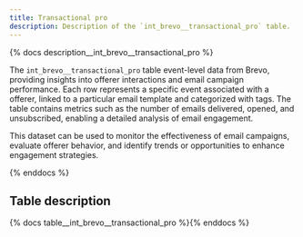 ```yaml
---
title: Transactional pro
description: Description of the `int_brevo__transactional_pro` table.
---
```


{% docs description__int_brevo__transactional_pro %}

The `int_brevo__transactional_pro` table event-level data from Brevo, providing insights into offerer interactions and email campaign performance. Each row represents a specific event associated with a offerer, linked to a particular email template and categorized with tags. The table contains metrics such as the number of emails delivered, opened, and unsubscribed, enabling a detailed analysis of email engagement.

This dataset can be used to monitor the effectiveness of email campaigns, evaluate offerer behavior, and identify trends or opportunities to enhance engagement strategies.

{% enddocs %}

## Table description

{% docs table__int_brevo__transactional_pro %}{% enddocs %}
